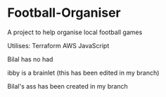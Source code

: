 # Football-Organiser
A project to help organise local football games

Utilises:
Terraform
AWS
JavaScript

Bilal has no had

ibby is a brainlet (this has been edited in my branch)

Bilal's ass has been created in my branch
